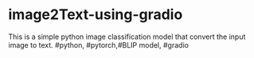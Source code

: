 # image2Text-using-gradio
This is a simple python image classification model that convert the input image to text. #python, #pytorch,#BLIP model, #gradio
